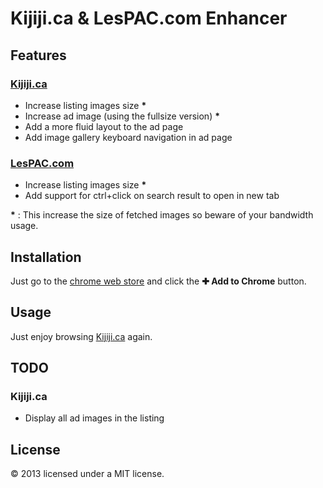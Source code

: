 # Kijiji.ca & LesPAC.com Enhancer

## Features

### [Kijiji.ca](http://www.kijiji.ca)

- Increase listing images size __*__
- Increase ad image (using the fullsize version) __*__ 
- Add a more fluid layout to the ad page
- Add image gallery keyboard navigation in ad page

### [LesPAC.com](http://www.lespac.com)

- Increase listing images size __*__
- Add support for ctrl+click on search result to open in new tab

__*__ : This increase the size of fetched images so beware of your bandwidth usage.

## Installation

Just go to the [chrome web store](https://chrome.google.com/webstore/detail/kijijica-enhancer/milbijkclehoicmkjkaogiobhhpalokf) and click the **✚ Add to Chrome** button.


## Usage

Just enjoy browsing [Kijiji.ca](http://kijiji.ca) again.


## TODO

### Kijiji.ca
- Display all ad images in the listing

## License

© 2013 licensed under a MIT license.
